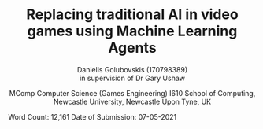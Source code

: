 # 

<h1 align="center">
Replacing traditional AI in video games using Machine Learning Agents
</h1>
<p align="center">
  Danielis Golubovskis (170798389) </br>
  in supervision of Dr Gary Ushaw
</p>

<p align="center">
MComp Computer Science (Games Engineering) I610
School of Computing, Newcastle University, Newcastle Upon Tyne, UK

Word Count: 12,161
Date of Submission: 07-05-2021
</p>
